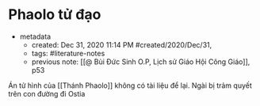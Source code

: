 # Phaolo tử đạo
- metadata
	- created: Dec 31, 2020 11:14 PM #created/2020/Dec/31,
	- tags: #literature-notes 
	- previous note: [[@ Bùi Đức Sinh O.P, Lịch sử Giáo Hội Công Giáo]], p53

Án tử hình của [[Thánh Phaolo]] không có tài liệu để lại. Ngài bị trảm quyết trên con đường đi Ostia 

